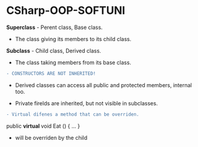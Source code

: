 # CSharp-OOP-SOFTUNI

<b>Superclass</b> - Perent class, Base class.
- The class giving its members to its child class.

<b>Subclass</b> - Child class, Derived class.
- The class taking members from its base class.

```diff
- CONSTRUCTORS ARE NOT INHERITED!
```

- Derived classes can access all public and protected members, internal too.

- Private firelds are inherited, but not visible in subclasses.

```diff
- Virtual difenes a method that can be overriden.
```
public <b> virtual </b> void Eat ()
{
  ...
}
 - will be overriden by the child 
